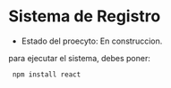 <h1> Sistema de Registro </h1>

- Estado del proecyto: En construccion.

para ejecutar el sistema, debes poner:

``` npm install react```

